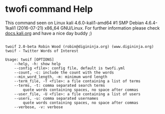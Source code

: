 # twofi command Help
 
 This command seen on Linux kali 4.6.0-kali1-amd64 #1 SMP Debian 4.6.4-1kali1 (2016-07-21) x86_64 GNU/Linux. For further information please check [docs.kali.org](docs.kali.org) and have a nice day buddy ;) 

~~~

twoif 2.0-beta Robin Wood (robin@digininja.org) (www.digininja.org)
twoif - Twitter Words of Interest

Usage: twoif [OPTIONS]
	--help, -h: show help
	--config <file>: config file, default is twofi.yml
	--count, -c: include the count with the words
	--min_word_length, -m: minimum word length
	--term_file, -T <file>: a file containing a list of terms
	--terms, -t: comma separated search terms
		quote words containing spaces, no space after commas
	--user_file, -U <file>: a file containing a list of users
	--users, -u: comma separated usernames
		quote words containing spaces, no space after commas
	--verbose, -v: verbose


~~~

